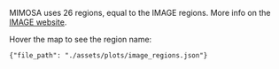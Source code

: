 MIMOSA uses 26 regions, equal to the IMAGE regions. More info on the [IMAGE website](https://models.pbl.nl/image/Region_classification_map).

Hover the map to see the region name:

``` plotly
{"file_path": "./assets/plots/image_regions.json"}
```